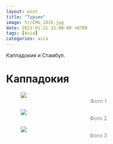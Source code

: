 ```yaml
---
layout: post
title: "Турция"
image: tr/IMG_1016.jpg
date: 2023-01-21 15:00:00 +0700
tags: [Asia]
categories: asia
---
```


<style>
  .img-caption {
     text-align: center;
     color: gray;
  }
  
  .row {
    display: flex;
    padding-bottom: 1.6%;
  }

  .column1 {
    flex: 50.0%;
    padding-right: 0.8%;
  }
  
  .column2 {
    flex: 50.0%;
    padding-left: 0.8%;
  }
  
</style>

Каппадокия и Стамбул. 

# Каппадокия

<figure>
    <img class="fullscreen" src="tr/IMG_0558.jpg" onClick="makeFullScreen(event)"> 
    <figcaption class='img-caption'>Фото 1</figcaption>
</figure>


<figure>
    <img class="fullscreen" src="tr/IMG_0814.jpg" onClick="makeFullScreen(event)"> 
    <figcaption class='img-caption'>Фото 2</figcaption>
</figure>


<figure>
    <img class="fullscreen" src="tr/IMG_0825.jpg" onClick="makeFullScreen(event)"> 
    <figcaption class='img-caption'>Фото 3</figcaption>
</figure>
